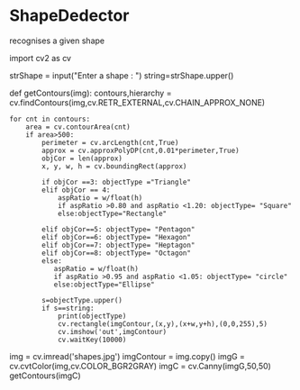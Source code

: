 # ShapeDedector
recognises a given shape



import cv2 as cv

strShape = input("Enter a shape : ")
string=strShape.upper()

def getContours(img):
    contours,hierarchy = cv.findContours(img,cv.RETR_EXTERNAL,cv.CHAIN_APPROX_NONE)
    
    for cnt in contours:
        area = cv.contourArea(cnt)
        if area>500:
            perimeter = cv.arcLength(cnt,True)
            approx = cv.approxPolyDP(cnt,0.01*perimeter,True)
            objCor = len(approx)
            x, y, w, h = cv.boundingRect(approx)

            if objCor ==3: objectType ="Triangle"
            elif objCor == 4:
                aspRatio = w/float(h)
                if aspRatio >0.80 and aspRatio <1.20: objectType= "Square"
                else:objectType="Rectangle"
            
            elif objCor==5: objectType= "Pentagon"
            elif objCor==6: objectType= "Hexagon"
            elif objCor==7: objectType= "Heptagon"
            elif objCor==8: objectType= "Octagon"
            else:
               aspRatio = w/float(h)
               if aspRatio >0.95 and aspRatio <1.05: objectType= "circle"
               else:objectType="Ellipse"

            s=objectType.upper()
            if s==string: 
                print(objectType)
                cv.rectangle(imgContour,(x,y),(x+w,y+h),(0,0,255),5)
                cv.imshow('out',imgContour)
                cv.waitKey(10000)
            
  
img = cv.imread('shapes.jpg')
imgContour = img.copy()
imgG = cv.cvtColor(img,cv.COLOR_BGR2GRAY)
imgC = cv.Canny(imgG,50,50)
getContours(imgC)
 
